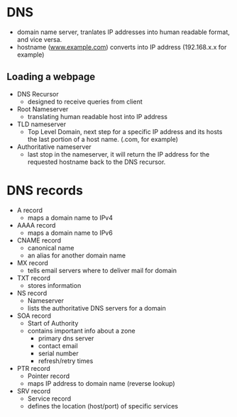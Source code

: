 # DNS

- domain name server, tranlates IP addresses into human readable format, and vice versa.
- hostname (www.example.com) converts into IP address (192.168.x.x for example)

## Loading a webpage

- DNS Recursor
    - designed to receive queries from client
- Root Nameserver
    - translating human readable host into IP address
- TLD nameserver
    - Top Level Domain, next step for a specific IP address and its hosts the last portion of a host name. (.com, for example)
- Authoritative nameserver
    - last stop in the nameserver, it will return the IP address for the requested hostname back  to the DNS recursor.

# DNS records

- A record
    - maps a domain name to IPv4
- AAAA record 
    - maps a domain name to IPv6
- CNAME record
    - canonical name
    - an alias for another domain name
- MX record
    - tells email servers where to deliver mail for domain
- TXT record
    - stores information
- NS record
    - Nameserver
    - lists the authoritative DNS servers for a domain
- SOA record
    - Start of Authority
    - contains important info about a zone
        - primary dns server
        - contact email
        - serial number
        - refresh/retry times
- PTR record
    - Pointer record
    - maps IP address to domain name (reverse lookup)
- SRV record
    - Service record
    - defines the location (host/port) of specific services


